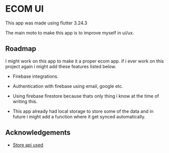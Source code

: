 
# ECOM UI

This app was made using flutter 3.24.3

The main moto to make this app is to improve myself in ui/ux.
## Roadmap
I might work on this app to make it a proper ecom app.
if i ever work on this project again i might add these features listed below.

- Firebase integrations.

- Authentication with firebase using email, google etc.

- Using firebase firestore because thats only thing i know at the time of writing this.

- This app already had local storage to store some of the data and in future i might add a function where it get synced automatically.


## Acknowledgements

 - [Store api used](https://dummyjson.com/)
